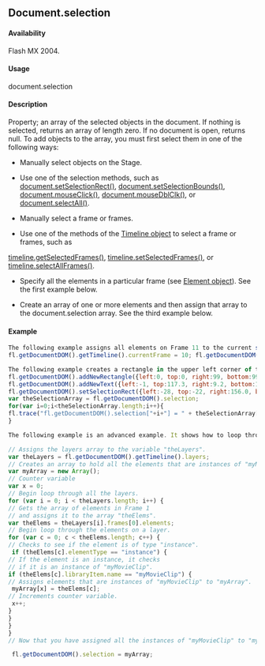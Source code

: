 ## Document.selection

#### Availability

Flash MX 2004.

#### Usage

document.selection

#### Description

Property; an array of the selected objects in the document. If nothing is selected, returns an array of length zero. If no document is open, returns null.
To add objects to the array, you must first select them in one of the following ways:

-   Manually select objects on the Stage.

-   Use one of the selection methods, such as [document.setSelectionRect()](../Document_object/docu9689.md), [document.setSelectionBounds()](../Document_object/docu9658.md), [document.mouseClick()](../Document_object/docum130.md), [document.mouseDblClk()](../Document_object/docum140.md), or [document.selectAll()](../Document_object/docum420.md).

-   Manually select a frame or frames.

-   Use one of the methods of the [Timeline object](../Timeline_object/timeline_summary.md) to select a frame or frames, such as

[timeline.getSelectedFrames()](../Timeline_object/timeli25.md), [timeline.setSelectedFrames()](../Timeline_object/timeli46.md), or [timeline.selectAllFrames()](../Timeline_object/timeli42.md).

-   Specify all the elements in a particular frame (see [Element object](../Element_object/element_summary.md)). See the first example below.

-   Create an array of one or more elements and then assign that array to the document.selection array. See the third example below.

#### Example

```javascript
The following example assigns all elements on Frame 11 to the current selection (remember that index values are different from frame number values):
fl.getDocumentDOM().getTimeline().currentFrame = 10; fl.getDocumentDOM().selection = fl.getDocumentDOM().getTimeline().layers[0].frames[10].elements;

The following example creates a rectangle in the upper left corner of the Stage and a text string underneath the rectangle. Then it selects both objects using [document.setSelectionRect()](../Document_object/docu9689.md) and adds them to the document.selection array. Finally, it displays the contents of document.selection in the Output panel.
fl.getDocumentDOM().addNewRectangle({left:0, top:0, right:99, bottom:99}, 0); 
fl.getDocumentDOM().addNewText({left:-1, top:117.3, right:9.2, bottom:134.6}); fl.getDocumentDOM().setTextString('Hello World'); 
fl.getDocumentDOM().setSelectionRect({left:-28, top:-22, right:156.0, bottom:163});
var theSelectionArray = fl.getDocumentDOM().selection; 
for(var i=0;i<theSelectionArray.length;i++){
fl.trace("fl.getDocumentDOM().selection["+i+"] = " + theSelectionArray[i]);
}

The following example is an advanced example. It shows how to loop through the layer array and elements array to locate instances of a particular symbol and select them. You could extend this example to include loops for multiple frames or scenes. This example assigns all instances of the movie clip myMovieClip in the first frame to the current selection:

// Assigns the layers array to the variable "theLayers". 
var theLayers = fl.getDocumentDOM().getTimeline().layers;
// Creates an array to hold all the elements that are instances of "myMovieClip". 
var myArray = new Array();
// Counter variable 
var x = 0;
// Begin loop through all the layers.
for (var i = 0; i < theLayers.length; i++) {
// Gets the array of elements in Frame 1
// and assigns it to the array "theElems".
var theElems = theLayers[i].frames[0].elements;
// Begin loop through the elements on a layer. 
for (var c = 0; c < theElems.length; c++) {
// Checks to see if the element is of type "instance".
 if (theElems[c].elementType == "instance") {
// If the element is an instance, it checks
// if it is an instance of "myMovieClip".
if (theElems[c].libraryItem.name == "myMovieClip") {
// Assigns elements that are instances of "myMovieClip" to "myArray".
 myArray[x] = theElems[c];
// Increments counter variable.
 x++;
}
}
}
}
// Now that you have assigned all the instances of "myMovieClip" to "myArray", you then set the document.selection array equal to myArray. This selects the objects on the Stage.

 fl.getDocumentDOM().selection = myArray;

```